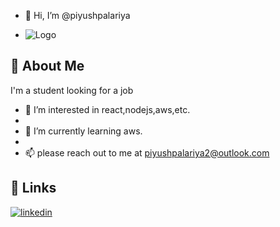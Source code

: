 - 👋 Hi, I’m @piyushpalariya


- ![Logo](https://previews.123rf.com/images/lineartestpilot/lineartestpilot1802/lineartestpilot180240995/95238851-cartoon-cool-guy.jpg?fj=1)


## 🚀 About Me
I'm a student looking for a job

- 👀 I’m interested in react,nodejs,aws,etc.
- 
- 🌱 I’m currently learning aws.
- 
- 📫 please reach out to me at piyushpalariya2@outlook.com

## 🔗 Links

[![linkedin](https://img.shields.io/badge/linkedin-0A66C2?style=for-the-badge&logo=linkedin&logoColor=white)](https://www.linkedin.com/in/piyush-palariya/)

<!---
piyushpalariya/piyushpalariya is a ✨ special ✨ repository because its `README.md` (this file) appears on your GitHub profile.
You can click the Preview link to take a look at your changes.
--->
